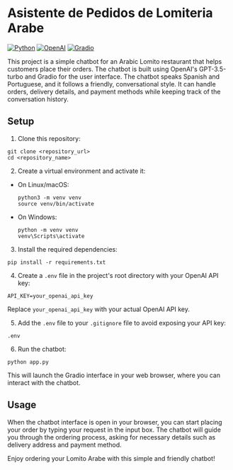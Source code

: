 # Asistente de Pedidos de Lomiteria Arabe
[![Python](https://img.shields.io/badge/python-3.7%2B-blue)](https://www.python.org/)
[![OpenAI](https://img.shields.io/badge/OpenAI-GPT--3.5--turbo-red)](https://beta.openai.com/docs/models/gpt-3.5-turbo)
[![Gradio](https://img.shields.io/badge/Gradio-UI-green)](https://www.gradio.app/)

This project is a simple chatbot for an Arabic Lomito restaurant that helps customers place their orders. The chatbot is built using OpenAI's GPT-3.5-turbo and Gradio for the user interface. The chatbot speaks Spanish and Portuguese, and it follows a friendly, conversational style. It can handle orders, delivery details, and payment methods while keeping track of the conversation history.

## Setup

1. Clone this repository:

```
git clone <repository_url>
cd <repository_name>
```

2. Create a virtual environment and activate it:

- On Linux/macOS:

  ```
  python3 -m venv venv
  source venv/bin/activate
  ```

- On Windows:

  ```
  python -m venv venv
  venv\Scripts\activate
  ```

3. Install the required dependencies:

```
pip install -r requirements.txt
```

4. Create a `.env` file in the project's root directory with your OpenAI API key:

```
API_KEY=your_openai_api_key
```

Replace `your_openai_api_key` with your actual OpenAI API key.

5. Add the `.env` file to your `.gitignore` file to avoid exposing your API key:

```
.env
```

6. Run the chatbot:

```
python app.py
```

This will launch the Gradio interface in your web browser, where you can interact with the chatbot.

## Usage

When the chatbot interface is open in your browser, you can start placing your order by typing your request in the input box. The chatbot will guide you through the ordering process, asking for necessary details such as delivery address and payment method.

Enjoy ordering your Lomito Arabe with this simple and friendly chatbot!
